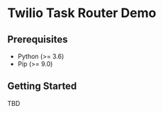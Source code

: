 # Twilio Task Router Demo

## Prerequisites
* Python (>= 3.6)
* Pip (>= 9.0)

## Getting Started
TBD
